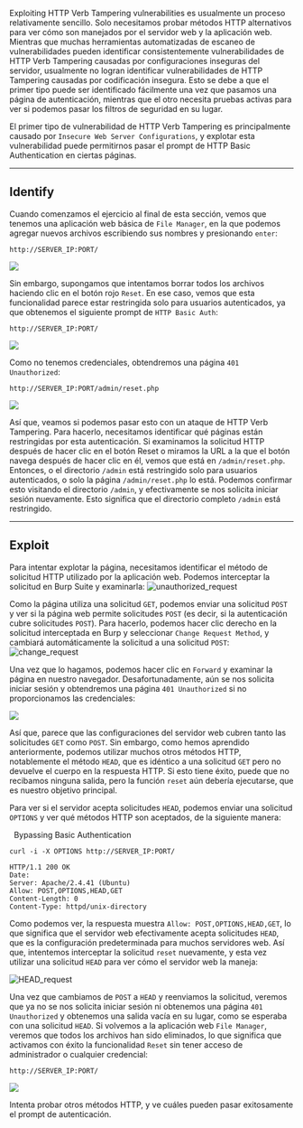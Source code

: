 Exploiting HTTP Verb Tampering vulnerabilities es usualmente un proceso relativamente sencillo. Solo necesitamos probar métodos HTTP alternativos para ver cómo son manejados por el servidor web y la aplicación web. Mientras que muchas herramientas automatizadas de escaneo de vulnerabilidades pueden identificar consistentemente vulnerabilidades de HTTP Verb Tampering causadas por configuraciones inseguras del servidor, usualmente no logran identificar vulnerabilidades de HTTP Tampering causadas por codificación insegura. Esto se debe a que el primer tipo puede ser identificado fácilmente una vez que pasamos una página de autenticación, mientras que el otro necesita pruebas activas para ver si podemos pasar los filtros de seguridad en su lugar.

El primer tipo de vulnerabilidad de HTTP Verb Tampering es principalmente causado por `Insecure Web Server Configurations`, y explotar esta vulnerabilidad puede permitirnos pasar el prompt de HTTP Basic Authentication en ciertas páginas.

---

## Identify

Cuando comenzamos el ejercicio al final de esta sección, vemos que tenemos una aplicación web básica de `File Manager`, en la que podemos agregar nuevos archivos escribiendo sus nombres y presionando `enter`:

`http://SERVER_IP:PORT/`

![](https://academy.hackthebox.com/storage/modules/134/web_attacks_verb_tampering_add.jpg)

Sin embargo, supongamos que intentamos borrar todos los archivos haciendo clic en el botón rojo `Reset`. En ese caso, vemos que esta funcionalidad parece estar restringida solo para usuarios autenticados, ya que obtenemos el siguiente prompt de `HTTP Basic Auth`:

`http://SERVER_IP:PORT/`

![](https://academy.hackthebox.com/storage/modules/134/web_attacks_verb_tampering_reset.jpg)

Como no tenemos credenciales, obtendremos una página `401 Unauthorized`:

`http://SERVER_IP:PORT/admin/reset.php`

![](https://academy.hackthebox.com/storage/modules/134/web_attacks_verb_tampering_unauthorized.jpg)

Así que, veamos si podemos pasar esto con un ataque de HTTP Verb Tampering. Para hacerlo, necesitamos identificar qué páginas están restringidas por esta autenticación. Si examinamos la solicitud HTTP después de hacer clic en el botón Reset o miramos la URL a la que el botón navega después de hacer clic en él, vemos que está en `/admin/reset.php`. Entonces, o el directorio `/admin` está restringido solo para usuarios autenticados, o solo la página `/admin/reset.php` lo está. Podemos confirmar esto visitando el directorio `/admin`, y efectivamente se nos solicita iniciar sesión nuevamente. Esto significa que el directorio completo `/admin` está restringido.

---

## Exploit

Para intentar explotar la página, necesitamos identificar el método de solicitud HTTP utilizado por la aplicación web. Podemos interceptar la solicitud en Burp Suite y examinarla: ![unauthorized_request](https://academy.hackthebox.com/storage/modules/134/web_attacks_verb_tampering_unauthorized_request.jpg)

Como la página utiliza una solicitud `GET`, podemos enviar una solicitud `POST` y ver si la página web permite solicitudes `POST` (es decir, si la autenticación cubre solicitudes `POST`). Para hacerlo, podemos hacer clic derecho en la solicitud interceptada en Burp y seleccionar `Change Request Method`, y cambiará automáticamente la solicitud a una solicitud `POST`: ![change_request](https://academy.hackthebox.com/storage/modules/134/web_attacks_verb_tampering_change_request.jpg)

Una vez que lo hagamos, podemos hacer clic en `Forward` y examinar la página en nuestro navegador. Desafortunadamente, aún se nos solicita iniciar sesión y obtendremos una página `401 Unauthorized` si no proporcionamos las credenciales:

![](https://academy.hackthebox.com/storage/modules/134/web_attacks_verb_tampering_reset.jpg)

Así que, parece que las configuraciones del servidor web cubren tanto las solicitudes `GET` como `POST`. Sin embargo, como hemos aprendido anteriormente, podemos utilizar muchos otros métodos HTTP, notablemente el método `HEAD`, que es idéntico a una solicitud `GET` pero no devuelve el cuerpo en la respuesta HTTP. Si esto tiene éxito, puede que no recibamos ninguna salida, pero la función `reset` aún debería ejecutarse, que es nuestro objetivo principal.

Para ver si el servidor acepta solicitudes `HEAD`, podemos enviar una solicitud `OPTIONS` y ver qué métodos HTTP son aceptados, de la siguiente manera:

  Bypassing Basic Authentication

```shell-session
curl -i -X OPTIONS http://SERVER_IP:PORT/

HTTP/1.1 200 OK
Date: 
Server: Apache/2.4.41 (Ubuntu)
Allow: POST,OPTIONS,HEAD,GET
Content-Length: 0
Content-Type: httpd/unix-directory
```

Como podemos ver, la respuesta muestra `Allow: POST,OPTIONS,HEAD,GET`, lo que significa que el servidor web efectivamente acepta solicitudes `HEAD`, que es la configuración predeterminada para muchos servidores web. Así que, intentemos interceptar la solicitud `reset` nuevamente, y esta vez utilizar una solicitud `HEAD` para ver cómo el servidor web la maneja:

![HEAD_request](https://academy.hackthebox.com/storage/modules/134/web_attacks_verb_tampering_HEAD_request.jpg)

Una vez que cambiamos de `POST` a `HEAD` y reenviamos la solicitud, veremos que ya no se nos solicita iniciar sesión ni obtenemos una página `401 Unauthorized` y obtenemos una salida vacía en su lugar, como se esperaba con una solicitud `HEAD`. Si volvemos a la aplicación web `File Manager`, veremos que todos los archivos han sido eliminados, lo que significa que activamos con éxito la funcionalidad `Reset` sin tener acceso de administrador o cualquier credencial:

`http://SERVER_IP:PORT/`

![](https://academy.hackthebox.com/storage/modules/134/web_attacks_verb_tampering_after_reset.jpg)

Intenta probar otros métodos HTTP, y ve cuáles pueden pasar exitosamente el prompt de autenticación.